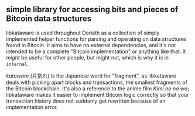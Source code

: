 ## simple library for accessing bits and pieces of Bitcoin data structures

libkataware is used throughout Doriath as a collection of simply implemented helper functions for parsing and operating on data structures found in Bitcoin. It aims to have no external dependencies, and it's not intended to be a complete "Bitcoin implementation" or anything like that. It *might* be useful for other people, but might not, which is why it is in `internal`.

*kataware* (片割れ) is the Japanese word for "fragment", as libkataware deals with picking apart blocks and transactions, the smallest fragments of the Bitcoin blockchain. It's also a reference to the anime film *Kimi no na wa*; libkataware makes it easier to implement Bitcoin logic correctly so that your transaction history does not suddenly get rewritten because of an implementation error.
